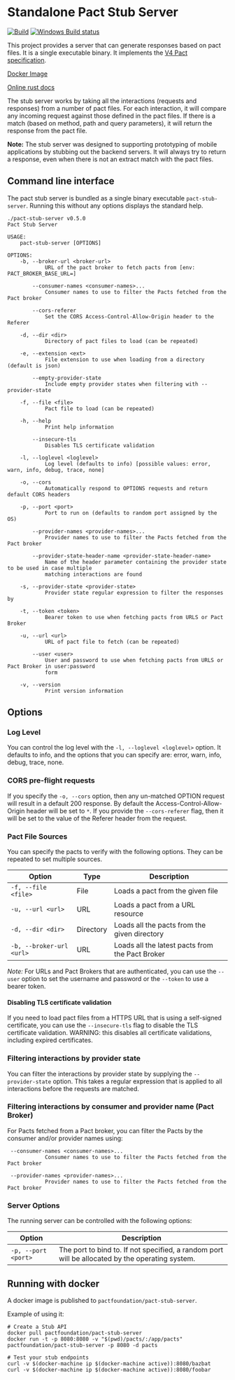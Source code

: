 # Standalone Pact Stub Server

[![Build](https://github.com/uglyog/pact-stub-server/workflows/Build/badge.svg)](https://github.com/uglyog/pact-stub-server/actions?query=workflow%3ABuild)
[![Windows Build status](https://ci.appveyor.com/api/projects/status/vigbo2qdyk9x7mo9?svg=true)](https://ci.appveyor.com/project/uglyog/pact-stub-server)

This project provides a server that can generate responses based on pact files. It is a single executable binary. 
It implements the [V4 Pact specification](https://github.com/pact-foundation/pact-specification/tree/version-4).

[Docker Image](https://hub.docker.com/r/pactfoundation/pact-stub-server)

[Online rust docs](https://docs.rs/crate/pact-stub-server)

The stub server works by taking all the interactions (requests and responses) from a number of pact files. 
For each interaction, it will compare any incoming request against those defined in the pact files. If there is a match 
(based on method, path and query parameters), it will return the response from the pact file.

**Note:** The stub server was designed to supporting prototyping of mobile applications by stubbing out the
backend servers. It will always try to return a response, even when there is not an extract match with the
pact files.

## Command line interface

The pact stub server is bundled as a single binary executable `pact-stub-server`. Running this without any options displays the standard help.

```console
./pact-stub-server v0.5.0
Pact Stub Server

USAGE:
    pact-stub-server [OPTIONS]

OPTIONS:
    -b, --broker-url <broker-url>
            URL of the pact broker to fetch pacts from [env: PACT_BROKER_BASE_URL=]

        --consumer-names <consumer-names>...
            Consumer names to use to filter the Pacts fetched from the Pact broker

        --cors-referer
            Set the CORS Access-Control-Allow-Origin header to the Referer

    -d, --dir <dir>
            Directory of pact files to load (can be repeated)

    -e, --extension <ext>
            File extension to use when loading from a directory (default is json)

        --empty-provider-state
            Include empty provider states when filtering with --provider-state

    -f, --file <file>
            Pact file to load (can be repeated)

    -h, --help
            Print help information

        --insecure-tls
            Disables TLS certificate validation

    -l, --loglevel <loglevel>
            Log level (defaults to info) [possible values: error, warn, info, debug, trace, none]

    -o, --cors
            Automatically respond to OPTIONS requests and return default CORS headers

    -p, --port <port>
            Port to run on (defaults to random port assigned by the OS)

        --provider-names <provider-names>...
            Provider names to use to filter the Pacts fetched from the Pact broker

        --provider-state-header-name <provider-state-header-name>
            Name of the header parameter containing the provider state to be used in case multiple
            matching interactions are found

    -s, --provider-state <provider-state>
            Provider state regular expression to filter the responses by

    -t, --token <token>
            Bearer token to use when fetching pacts from URLS or Pact Broker

    -u, --url <url>
            URL of pact file to fetch (can be repeated)

        --user <user>
            User and password to use when fetching pacts from URLS or Pact Broker in user:password
            form

    -v, --version
            Print version information
```

## Options

### Log Level

You can control the log level with the `-l, --loglevel <loglevel>` option. It defaults to info, and the options that you can specify are: error, warn, info, debug, trace, none.

### CORS pre-flight requests

If you specify the `-o, --cors` option, then any un-matched OPTION request will result in a default 200 response. By default the 
Access-Control-Allow-Origin header will be set to `*`. If you provide the `--cors-referer` flag, then it will be set to the
value of the Referer header from the request.

### Pact File Sources

You can specify the pacts to verify with the following options. They can be repeated to set multiple sources.

| Option | Type | Description |
|--------|------|-------------|
| `-f, --file <file>` | File | Loads a pact from the given file |
| `-u, --url <url>` | URL | Loads a pact from a URL resource |
| `-d, --dir <dir>` | Directory | Loads all the pacts from the given directory |
| `-b, --broker-url <url>` | URL | Loads all the latest pacts from the Pact Broker |

*Note:* For URLs and Pact Brokers that are authenticated, you can use the `--user` option to set the username and password or the
`--token` to use a bearer token.

#### Disabling TLS certificate validation

If you need to load pact files from a HTTPS URL that is using a self-signed certificate, you can use the `--insecure-tls`
flag to disable the TLS certificate validation. WARNING: this disables all certificate validations, including expired
certificates.

### Filtering interactions by provider state

You can filter the interactions by provider state by supplying the `--provider-state` option. This takes a regular
expression that is applied to all interactions before the requests are matched.

### Filtering interactions by consumer and provider name (Pact Broker)

For Pacts fetched from a Pact broker, you can filter the Pacts by the consumer and/or provider names using: 

```
 --consumer-names <consumer-names>...
            Consumer names to use to filter the Pacts fetched from the Pact broker
            
 --provider-names <provider-names>...
            Provider names to use to filter the Pacts fetched from the Pact broker
```

### Server Options

The running server can be controlled with the following options:

| Option | Description |
|--------|-------------|
| `-p, --port <port>` | The port to bind to. If not specified, a random port will be allocated by the operating system. |

## Running with docker

A docker image is published to `pactfoundation/pact-stub-server`.

Example of using it:

```
# Create a Stub API
docker pull pactfoundation/pact-stub-server
docker run -t -p 8080:8080 -v "$(pwd)/pacts/:/app/pacts" pactfoundation/pact-stub-server -p 8080 -d pacts

# Test your stub endpoints
curl -v $(docker-machine ip $(docker-machine active)):8080/bazbat
curl -v $(docker-machine ip $(docker-machine active)):8080/foobar
```
